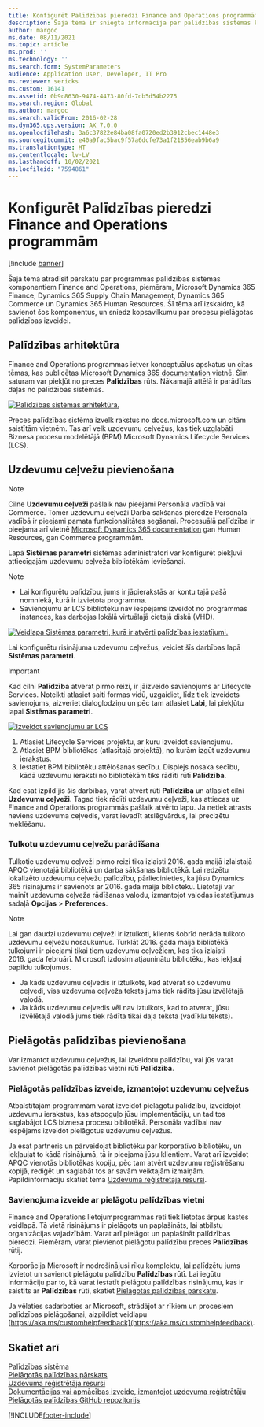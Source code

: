 ```yaml
---
title: Konfigurēt Palīdzības pieredzi Finance and Operations programmām
description: Šajā tēmā ir sniegta informācija par palīdzības sistēmas komponentiem dažām Microsoft Dynamics 365 programmām.
author: margoc
ms.date: 08/11/2021
ms.topic: article
ms.prod: ''
ms.technology: ''
ms.search.form: SystemParameters
audience: Application User, Developer, IT Pro
ms.reviewer: sericks
ms.custom: 16141
ms.assetid: 0b9c8630-9474-4473-80fd-7db5d54b2275
ms.search.region: Global
ms.author: margoc
ms.search.validFrom: 2016-02-28
ms.dyn365.ops.version: AX 7.0.0
ms.openlocfilehash: 3a6c37822e84ba08fa0720ed2b3912cbec1448e3
ms.sourcegitcommit: e40a9fac5bac9f57a6dcfe73a1f21856eab9b6a9
ms.translationtype: HT
ms.contentlocale: lv-LV
ms.lasthandoff: 10/02/2021
ms.locfileid: "7594861"
---
```

# <a name="configure-the-help-experience-for-finance-and-operations-apps"></a>Konfigurēt Palīdzības pieredzi Finance and Operations programmām

[!include [banner](../includes/banner.md)]

Šajā tēmā atradīsit pārskatu par programmas palīdzības sistēmas komponentiem Finance and Operations, piemēram, Microsoft Dynamics 365 Finance, Dynamics 365 Supply Chain Management, Dynamics 365 Commerce un Dynamics 365 Human Resources. Šī tēma arī izskaidro, kā savienot šos komponentus, un sniedz kopsavilkumu par procesu pielāgotas palīdzības izveidei.

## <a name="help-architecture"></a>Palīdzības arhitektūra

Finance and Operations programmas ietver konceptuālus apskatus un citas tēmas, kas publicētas [Microsoft Dynamics 365 documentation](/dynamics365/) vietnē. Šim saturam var piekļūt no preces **Palīdzības** rūts. Nākamajā attēlā ir parādītas daļas no palīdzības sistēmas.

[![Palīdzības sistēmas arhitektūra.](./media/help-architecture.png)](./media/help-architecture.png)

Preces palīdzības sistēma izvelk rakstus no docs.microsoft.com un citām saistītām vietnēm. Tas arī velk uzdevumu ceļvežus, kas tiek uzglabāti Biznesa procesu modelētājā (BPM) Microsoft Dynamics Lifecycle Services (LCS).

## <a name="adding-task-guides"></a>Uzdevumu ceļvežu pievienošana

> [!NOTE]
> Cilne **Uzdevumu ceļveži** pašlaik nav pieejami Personāla vadībā vai Commerce. <!--We are currently working to enable this functionality in a future release.--> Tomēr uzdevumu ceļveži Darba sākšanas pieredzē Personāla vadībā ir pieejami pamata funkcionalitātes segšanai. Procesuālā palīdzība ir pieejama arī vietnē [Microsoft Dynamics 365 documentation](/dynamics365/) gan Human Resources, gan Commerce programmām.

Lapā **Sistēmas parametri** sistēmas administratori var konfigurēt piekļuvi attiecīgajām uzdevumu ceļveža bibliotēkām ieviešanai.

> [!NOTE]
> - Lai konfigurētu palīdzību, jums ir jāpierakstās ar kontu tajā pašā nomniekā, kurā ir izvietota programma.
> - Savienojumu ar LCS bibliotēku nav iespējams izveidot no programmas instances, kas darbojas lokālā virtuālajā cietajā diskā (VHD).

[![Veidlapa Sistēmas parametri, kurā ir atvērti palīdzības iestatījumi.](./media/system-parameters_ops-1024x437.png)](./media/system-parameters_ops.png)

Lai konfigurētu risinājuma uzdevumu ceļvežus, veiciet šīs darbības lapā **Sistēmas parametri**.

> [!IMPORTANT]
> Kad cilni **Palīdzība** atverat pirmo reizi, ir jāizveido savienojums ar Lifecycle Services. Noteikti atlasiet saiti formas vidū, uzgaidiet, līdz tiek izveidots savienojums, aizveriet dialoglodziņu un pēc tam atlasiet **Labi**, lai piekļūtu lapai **Sistēmas parametri**.
>
> [![Izveidot savienojumu ar LCS](./media/connect-to-lcs-crop-1024x365.png "Izveidot savienojumu ar LCS.")](./media/connect-to-lcs-crop.png)

1. Atlasiet Lifecycle Services projektu, ar kuru izveidot savienojumu.
2. Atlasiet BPM bibliotēkas (atlasītajā projektā), no kurām izgūt uzdevumu ierakstus.
3. Iestatiet BPM bibliotēku attēlošanas secību. Displejs nosaka secību, kādā uzdevumu ieraksti no bibliotēkām tiks rādīti rūtī **Palīdzība**.

Kad esat izpildījis šīs darbības, varat atvērt rūti **Palīdzība** un atlasiet cilni **Uzdevumu ceļveži**. Tagad tiek rādīti uzdevumu ceļveži, kas attiecas uz Finance and Operations programmās pašlaik atvērto lapu. Ja netiek atrasts neviens uzdevuma ceļvedis, varat ievadīt atslēgvārdus, lai precizētu meklēšanu.

### <a name="showing-translated-task-guides"></a>Tulkotu uzdevumu ceļvežu parādīšana

Tulkotie uzdevumu ceļveži pirmo reizi tika izlaisti 2016. gada maijā izlaistajā APQC vienotajā bibliotēkā un darba sākšanas bibliotēkā. Lai redzētu lokalizēto uzdevumu ceļvežu palīdzību, pārliecinieties, ka jūsu Dynamics 365 risinājums ir savienots ar 2016. gada maija bibliotēku. Lietotāji var mainīt uzdevuma ceļveža rādīšanas valodu, izmantojot valodas iestatījumus sadaļā **Opcijas** &gt; **Preferences**.

> [!NOTE]
> Lai gan daudzi uzdevumu ceļveži ir iztulkoti, klients šobrīd nerāda tulkoto uzdevumu ceļvežu nosaukumus. Turklāt 2016. gada maija bibliotēkā tulkojumi ir pieejami tikai tiem uzdevumu ceļvežiem, kas tika izlaisti 2016. gada februārī. Microsoft izdosim atjauninātu bibliotēku, kas iekļauj papildu tulkojumus.
>
> - Ja kāds uzdevumu ceļvedis ir iztulkots, kad atverat šo uzdevumu ceļvedi, viss uzdevuma ceļveža teksts jums tiek rādīts jūsu izvēlētajā valodā.
> - Ja kāds uzdevumu ceļvedis vēl nav iztulkots, kad to atverat, jūsu izvēlētajā valodā jums tiek rādīta tikai daļa teksta (vadīklu teksts).

## <a name="adding-custom-help"></a>Pielāgotās palīdzības pievienošana

Var izmantot uzdevumu ceļvežus, lai izveidotu palīdzību, vai jūs varat savienot pielāgotās palīdzības vietni rūtī **Palīdzība**.

### <a name="create-custom-help-by-using-task-guides"></a>Pielāgotās palīdzības izveide, izmantojot uzdevumu ceļvežus

Atbalstītajām programmām varat izveidot pielāgotu palīdzību, izveidojot uzdevumu ierakstus, kas atspoguļo jūsu implementāciju, un tad tos saglabājot LCS biznesa procesu bibliotēkā. Personāla vadībai nav iespējams izveidot pielāgotus uzdevumu ceļvežus.

Ja esat partneris un pārveidojat bibliotēku par korporatīvo bibliotēku, un iekļaujat to kādā risinājumā, tā ir pieejama jūsu klientiem. Varat arī izveidot APQC vienotās bibliotēkas kopiju, pēc tam atvērt uzdevumu reģistrēšanu kopijā, rediģēt un saglabāt tos ar savām veiktajām izmaiņām. Papildinformāciju skatiet tēmā [Uzdevuma reģistrētāja resursi](../../dev-itpro/user-interface/task-recorder.md).

### <a name="connect-a-custom-help-site"></a>Savienojuma izveide ar pielāgotu palīdzības vietni

Finance and Operations lietojumprogrammas reti tiek lietotas ārpus kastes veidlapā. Tā vietā risinājums ir pielāgots un paplašināts, lai atbilstu organizācijas vajadzībām. Varat arī pielāgot un paplašināt palīdzības pieredzi. Piemēram, varat pievienot pielāgotu palīdzību preces **Palīdzības** rūtij.

Korporācija Microsoft ir nodrošinājusi rīku komplektu, lai palīdzētu jums izvietot un savienot pielāgotu palīdzību **Palīdzības** rūtī. Lai iegūtu informāciju par to, kā varat iestatīt pielāgotu palīdzības risinājumu, kas ir saistīts ar **Palīdzības** rūti, skatiet [Pielāgotās palīdzības pārskatu](../../dev-itpro/help/custom-help-overview.md).

Ja vēlaties sadarboties ar Microsoft, strādājot ar rīkiem un procesiem palīdzības pielāgošanai, aizpildiet veidlapu [https://aka.ms/customhelpfeedback](https://aka.ms/customhelpfeedback).

## <a name="see-also"></a>Skatiet arī

[Palīdzības sistēma](help-overview.md)  
[Pielāgotās palīdzības pārskats](../../dev-itpro/help/custom-help-overview.md)  
[Uzdevuma reģistrētāja resursi](../../dev-itpro/user-interface/task-recorder.md)  
[Dokumentācijas vai apmācības izveide, izmantojot uzdevuma reģistrētāju](../../dev-itpro/user-interface/task-recorder-training-docs.md)  
[Pielāgotās palīdzības GitHub repozitorijs](https://github.com/microsoft/dynamics356f-o-custom-help)  


[!INCLUDE[footer-include](../../../includes/footer-banner.md)]
